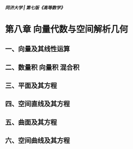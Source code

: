 ##### 同济大学 | 第七版《高等数学》
# 第八章 向量代数与空间解析几何

## 一、向量及其线性运算

## 二、数量积 向量积 混合积

## 三、平面及其方程

## 四、空间直线及其方程

## 五、曲面及其方程

## 六、空间曲线及其方程